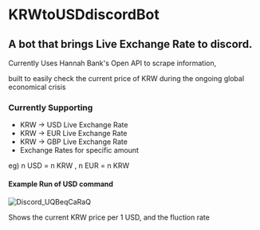 # KRWtoUSDdiscordBot

## A bot that brings Live Exchange Rate to discord. 
Currently Uses Hannah Bank's Open API to scrape information,

built to easily check the current price of KRW during the ongoing global economical crisis


### Currently Supporting 

- KRW -> USD Live Exchange Rate
- KRW -> EUR Live Exchange Rate
- KRW -> GBP Live Exchange Rate
- Exchange Rates for specific amount

eg) n USD = n KRW , n EUR = n KRW 


#### Example Run of USD command
 
![Discord_UQBeqCaRaQ](https://user-images.githubusercontent.com/97626684/194092437-7940d18b-b2e4-407c-b202-c461678a5672.png)

Shows the current KRW price per 1 USD, and the fluction rate
